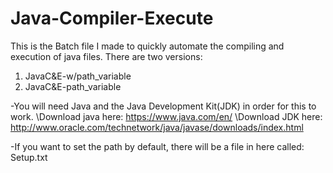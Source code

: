 # Java-Compiler-Execute
This is the Batch file I made to quickly automate the compiling and execution of java files. There are two versions: 
1) JavaC&E-w/path_variable
2) JavaC&E-path_variable

-You will need Java and the Java Development Kit(JDK) in order for this to work.
 \Download java here: https://www.java.com/en/
 \Download JDK here: http://www.oracle.com/technetwork/java/javase/downloads/index.html

-If you want to set the path by default, there will be a file in here called: Setup.txt

